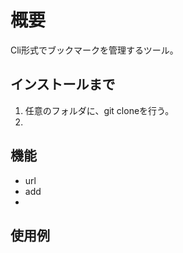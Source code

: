 # 概要

Cli形式でブックマークを管理するツール。

## インストールまで

1. 任意のフォルダに、git cloneを行う。
2. 

## 機能

- url
- add
- 

## 使用例



